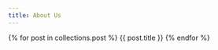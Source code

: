 ```yaml
---
title: About Us
---
```


<div class="container txt">
  {% for post in collections.post %}
   {{ post.title }}
  {% endfor %}
</div>
